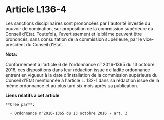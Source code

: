 # Article L136-4

Les sanctions disciplinaires sont prononcées par l'autorité investie du pouvoir de nomination, sur proposition de la
commission supérieure du Conseil d'Etat. Toutefois, l'avertissement et le blâme peuvent être prononcés, sans consultation de
la commission supérieure, par le vice-président du Conseil d'Etat.

**Nota:**

Conformément à l'article 6 de l'ordonnance n° 2016-1365 du 13 octobre 2016, ces dispositions dans leur rédaction issue de
ladite ordonnance entrent en vigueur à la date d'installation de la commission supérieure du Conseil d'Etat mentionnée à
l'article L. 132-1 dans sa rédaction issue de la même ordonnance et au plus tard six mois après sa publication.

**Liens relatifs à cet article**

	**Créé par**:

	  - Ordonnance n°2016-1365 du 13 octobre 2016 - art. 3
